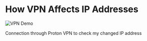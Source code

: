 # How VPN Affects IP Addresses

<p align="left">
<img src="https://i.imgur.com/SU47Hwk.png" alt="VPN Demo"/>
</p>
Connection through Proton VPN to check my changed IP address
